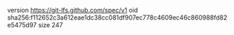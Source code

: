 version https://git-lfs.github.com/spec/v1
oid sha256:f112652c3a612eae1dc38cc081df907ec778c4609ec46c860988fd82e5475d97
size 247
